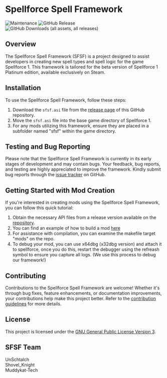 # Spellforce Spell Framework
![Maintenance](https://img.shields.io/maintenance/yes/2024)
![GitHub Release](https://img.shields.io/github/v/release/muddykat-tech/Spellforce-Spell-Framework?include_prereleases&label=Latest%20Release)
![GitHub Downloads (all assets, all releases)](https://img.shields.io/github/downloads/muddykat-tech/Spellforce-Spell-Framework/total)

## Overview
The Spellforce Spell Framework (SFSF) is a project designed to assist developers in creating new spell types and spell logic for the game Spellforce 1. This framework is tailored for the beta version of Spellforce 1 Platinum edition, available exclusively on Steam.

## Installation
To use the Spellforce Spell Framework, follow these steps:
1. Download the `sfsf.asi` file from the [release page](https://github.com/muddykat-tech/Spellforce-Spell-Framework/releases) of this GitHub repository.
2. Move the `sfsf.asi` file into the base game directory of Spellforce 1.
3. For any mods utilizing this framework, ensure they are placed in a subfolder named "sfsf" within the game directory.

## Testing and Bug Reporting
Please note that the Spellforce Spell Framework is currently in its early stages of development and may contain bugs. Your feedback, bug reports, and testing are highly appreciated to improve the framework. Kindly submit bug reports through the [issue tracker](https://github.com/muddykat-tech/Spellforce-Spell-Framework/issues) on GitHub.

## Getting Started with Mod Creation
If you're interested in creating mods using the Spellforce Spell Framework, you can follow this quick tutorial:
1. Obtain the necessary API files from a release version available on the [repository](https://github.com/muddykat-tech/Spellforce-Spell-Framework/tree/master/src/api).
2. You can find an example of how to build a mod [here](https://github.com/muddykat-tech/Spellforce-Spell-Framework/tree/master/src/dev)
3. For assistance with compilation, you can examine the makefile target "mods" on the repo.
4. To debug your mod, you can use x64dbg (x32dbg version) and attach it to spellforce, once you do this, restart the debugger using the refreash symbol to ensure you capture all logs. (We use this process to debug our framework!)

## Contributing
Contributions to the Spellforce Spell Framework are welcome! Whether it's through bug fixes, feature enhancements, or documentation improvements, your contributions help make this project better. Refer to the [contribution guidelines](https://github.com/muddykat-tech/Spellforce-Spell-Framework/blob/master/CONTRIBUTING.md) for more details.

## License
This project is licensed under the [GNU General Public License Version 3](https://github.com/muddykat-tech/Spellforce-Spell-Framework/blob/master/LICENSE).

## SFSF Team
UnSchtalch\
Shovel_Knight\
Muddykat-Tech

